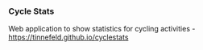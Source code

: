 ### Cycle Stats
Web application to show statistics for cycling activities - https://tinnefeld.github.io/cyclestats
